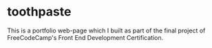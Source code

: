 # toothpaste
This is a portfolio web-page which I built as part of the final project of FreeCodeCamp's Front End Development Certification.
